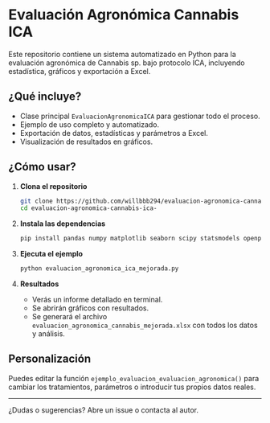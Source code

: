 # Evaluación Agronómica Cannabis ICA

Este repositorio contiene un sistema automatizado en Python para la evaluación agronómica de Cannabis sp. bajo protocolo ICA, incluyendo estadística, gráficos y exportación a Excel.

## ¿Qué incluye?
- Clase principal `EvaluacionAgronomicaICA` para gestionar todo el proceso.
- Ejemplo de uso completo y automatizado.
- Exportación de datos, estadísticas y parámetros a Excel.
- Visualización de resultados en gráficos.

## ¿Cómo usar?

1. **Clona el repositorio**
   ```bash
   git clone https://github.com/willbbb294/evaluacion-agronomica-cannabis-ica-.git
   cd evaluacion-agronomica-cannabis-ica-
   ```

2. **Instala las dependencias**
   ```bash
   pip install pandas numpy matplotlib seaborn scipy statsmodels openpyxl
   ```

3. **Ejecuta el ejemplo**
   ```bash
   python evaluacion_agronomica_ica_mejorada.py
   ```

4. **Resultados**
   - Verás un informe detallado en terminal.
   - Se abrirán gráficos con resultados.
   - Se generará el archivo `evaluacion_agronomica_cannabis_mejorada.xlsx` con todos los datos y análisis.

## Personalización

Puedes editar la función `ejemplo_evaluacion_evaluacion_agronomica()` para cambiar los tratamientos, parámetros o introducir tus propios datos reales.

---

¿Dudas o sugerencias? Abre un issue o contacta al autor.